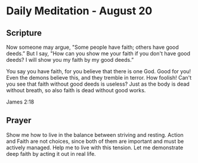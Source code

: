 # Daily Meditation - August 20

## Scripture

Now  someone may argue, "Some people have faith; others have good deeds.”  But I say, "How can you
show me your faith if you don't have good deeds?  I will show you my faith by my good deeds.”

You say you have faith, for you believe that there is one God. Good for you! Even the demons believe
this, and they tremble in terror. How foolish! Can't you see that faith without good deeds is
useless? Just as the body is dead without breath, so also faith is dead without good works.

James 2:18


## Prayer

Show me how to live in the balance between striving and resting.  Action and Faith are not choices,
since both of them are important and must be actively managed.  Help me to live with this tension.
Let me demonstrate deep faith by acting it out in real life.

